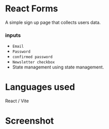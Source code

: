 # React Forms

A simple sign up page that collects users data.

### inputs

- `Email`
- `Password`
- `confirmed password`
- `Newsletter checkbox`
- State management using state management.

# Languages used

React / Vite

# Screenshot
